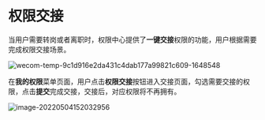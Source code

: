 # 权限交接

当用户需要转岗或者离职时，权限中心提供了**一键交接**权限的功能，用户根据需要完成权限交接场景。

![wecom-temp-9c1d916e2da431c4dab177a99821c609-1648548](PermissionTransfer/wecom-temp-9c1d916e2da431c4dab177a99821c609-1648548.png)

在**我的权限**菜单页面，用户点击**权限交接**按钮进入交接页面，勾选需要交接的权限，点击**提交**完成交接，交接后，对应权限将不再拥有。

![image-20220504152032956](./PermissionTransfer/image-20220504152032956.png)

